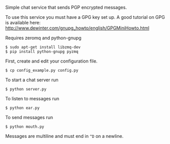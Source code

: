Simple chat service that sends PGP encrypted messages.

To use this service you must have a GPG key set up.
A good tutorial on GPG is available here: http://www.dewinter.com/gnupg_howto/english/GPGMiniHowto.html

Requires zeromq and python-gnupg

    $ sudo apt-get install libzmq-dev
    $ pip install python-gnupg pyzmq

First, create and edit your configuration file.

    $ cp config_example.py config.py

To start a chat server run

    $ python server.py

To listen to messages run

    $ python ear.py

To send messages run

    $ python mouth.py

Messages are multiline and must end in `^D` on a newline.
